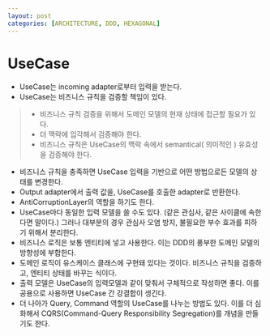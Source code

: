 ```yaml
---
layout: post
categories: [ARCHITECTURE, DDD, HEXAGONAL]
---
```


# UseCase

- UseCase는 incoming adapter로부터 입력을 받는다.
- UseCase는 비즈니스 규칙을 검증할 책임이 있다.
> - 비즈니스 규칙 검증을 위해서 도메인 모델의 현재 상태에 접근할 필요가 있다.
> - 더 맥락에 입각해서 검증해야 한다.
> - 비즈니스 규칙은 UseCase의 맥락 속에서 semantical( 의미적인 ) 유효성을 검증해야 한다.
- 비즈니스 규칙을 충족하면 UseCase 입력을 기반으로 어떤 방법으로든 모델의 상태를 변경한다.
- Output adapter에서 출력 값을, UseCase를 호출한 adapter로 반환한다.
- AntiCorruptionLayer의 역할을 하기도 한다.
- UseCase마다 동일한 입력 모델을 쓸 수도 있다. (같은 관심사, 같은 사이클에 속한다면 말이다.) 그러나 대부분의 경우 관심사 오염 방지, 불필요한 부수 효과를 피하기 위해서 분리한다.
- 비즈니스 로직은 보통 엔티티에 넣고 사용한다. 이는 DDD의 풍부한 도메인 모델의 방향성에 부합한다.
- 도메인 로직이 유스케이스 클래스에 구현돼 있다는 것이다. 비즈니스 규칙을 검증하고, 엔티티 상태를 바꾸는 식이다.
- 출력 모델은 UseCase의 입력모델과 같이 맞춰서 구체적으로 작성하면 좋다. 이를 공용으로 사용하면 UseCase 간 강결합이 생긴다.
- 더 나아가 Query, Command 역할의 UseCase를 나누는 방법도 있다. 이를 더 심화해서 CQRS(Command-Query Responsibility Segregation)를 개념을 만들기도 한다.